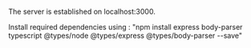 The server is established on localhost:3000.

Install required dependencies using : "npm install express body-parser typescript @types/node @types/express @types/body-parser --save"

